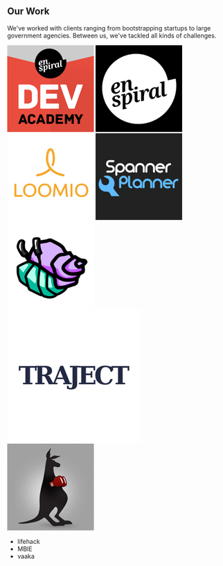 ## Our Work

We've worked with clients ranging from bootstrapping startups to large government agencies. Between us, we've tackled all kinds of challenges.


<div class='projects flexwrap'>

[![](./images/eda.png)](http://www.devacademy.co.nz)
[![](./images/enspiral.png)](http://www.enspiral.com)
[![](./images/loomio.png)](http://www.loomio.org)
[![](./images/spanner_planner.png)](http://www.spannerplanner.com)
[![](./images/ssb.png)](http://www.scuttlebutt.nz)
[![](./images/traject.png)](http://www.traject.nz)
[![](./images/webpunch.png)](http://www.webpunch12.com)

</div>

- lifehack
- MBIE
- vaaka

